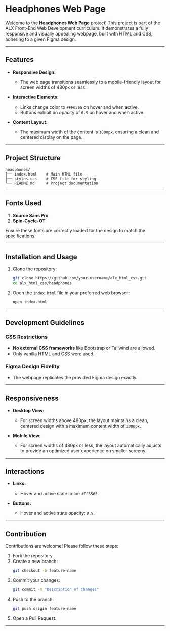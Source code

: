 # Headphones Web Page

Welcome to the **Headphones Web Page** project! This project is part of the ALX Front-End Web Development curriculum. It demonstrates a fully responsive and visually appealing webpage, built with HTML and CSS, adhering to a given Figma design.

---

## Features

- **Responsive Design:**
  - The web page transitions seamlessly to a mobile-friendly layout for screen widths of 480px or less.

- **Interactive Elements:**
  - Links change color to `#FF6565` on hover and when active.
  - Buttons exhibit an opacity of `0.9` on hover and when active.

- **Content Layout:**
  - The maximum width of the content is `1000px`, ensuring a clean and centered display on the page.

---

## Project Structure

```
headphones/
├── index.html    # Main HTML file
├── styles.css    # CSS file for styling
└── README.md     # Project documentation
```

---

## Fonts Used

1. **Source Sans Pro**  
2. **Spin-Cycle-OT**

Ensure these fonts are correctly loaded for the design to match the specifications.

---

## Installation and Usage

1. Clone the repository:

   ```bash
   git clone https://github.com/your-username/alx_html_css.git
   cd alx_html_css/headphones
   ```

2. Open the `index.html` file in your preferred web browser:

   ```bash
   open index.html
   ```

---

## Development Guidelines

### CSS Restrictions
- **No external CSS frameworks** like Bootstrap or Tailwind are allowed.
- Only vanilla HTML and CSS were used.

### Figma Design Fidelity
- The webpage replicates the provided Figma design exactly.

---

## Responsiveness

- **Desktop View:**
  - For screen widths above 480px, the layout maintains a clean, centered design with a maximum content width of `1000px`.

- **Mobile View:**
  - For screen widths of 480px or less, the layout automatically adjusts to provide an optimized user experience on smaller screens.

---

## Interactions

- **Links:**
  - Hover and active state color: `#FF6565`.

- **Buttons:**
  - Hover and active state opacity: `0.9`.

---

## Contribution

Contributions are welcome! Please follow these steps:

1. Fork the repository.
2. Create a new branch:
   ```bash
   git checkout -b feature-name
   ```
3. Commit your changes:
   ```bash
   git commit -m "Description of changes"
   ```
4. Push to the branch:
   ```bash
   git push origin feature-name
   ```
5. Open a Pull Request.

---
